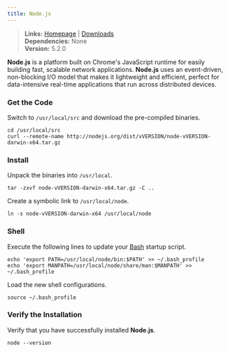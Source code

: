 ```yaml
---
title: Node.js
---
```


> **Links:** [Homepage](http://nodejs.org/) | [Downloads](https://nodejs.org/en/download/stable/)  
> **Dependencies:** None  
> **Version:** <span id="version">5.2.0</span>

**Node.js** is a platform built on Chrome's JavaScript runtime for easily building fast, scalable network applications. **Node.js** uses an event-driven, non-blocking I/O model that makes it lightweight and efficient, perfect for data-intensive real-time applications that run across distributed devices.


### Get the Code

Switch to `/usr/local/src` and download the pre-compiled binaries.

	cd /usr/local/src
	curl --remote-name http://nodejs.org/dist/vVERSION/node-vVERSION-darwin-x64.tar.gz


### Install

Unpack the binaries into `/usr/local`.

	tar -zxvf node-vVERSION-darwin-x64.tar.gz -C ..

Create a symbolic link to `/usr/local/node`.

	ln -s node-vVERSION-darwin-x64 /usr/local/node


### Shell

Execute the following lines to update your [Bash](http://en.wikipedia.org/wiki/Bash_%28Unix_shell%29) startup script.

	echo 'export PATH=/usr/local/node/bin:$PATH' >> ~/.bash_profile
	echo 'export MANPATH=/usr/local/node/share/man:$MANPATH' >> ~/.bash_profile

Load the new shell configurations.

	source ~/.bash_profile


### Verify the Installation

Verify that you have successfully installed **Node.js**.

	node --version
